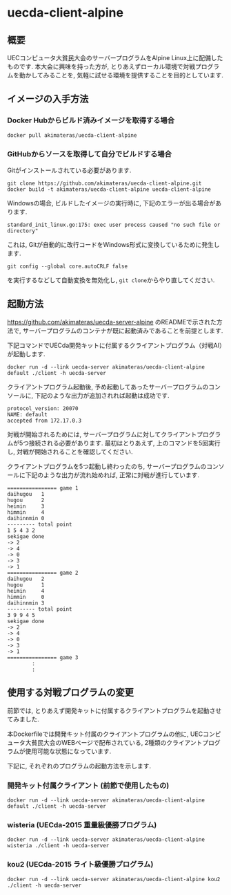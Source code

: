 # uecda-client-alpine

## 概要
UECコンピュータ大貧民大会のサーバープログラムをAlpine Linux上に配備したものです.
本大会に興味を持った方が, とりあえずローカル環境で対戦プログラムを動かしてみることを,
気軽に試せる環境を提供することを目的としています.

## イメージの入手方法
### Docker Hubからビルド済みイメージを取得する場合
```
docker pull akimateras/uecda-client-alpine
```

### GitHubからソースを取得して自分でビルドする場合
Gitがインストールされている必要があります.
```
git clone https://github.com/akimateras/uecda-client-alpine.git
docker build -t akimateras/uecda-client-alpine uecda-client-alpine
```

Windowsの場合, ビルドしたイメージの実行時に, 下記のエラーが出る場合があります.
```
standard_init_linux.go:175: exec user process caused "no such file or directory"
```
これは, Gitが自動的に改行コードをWindows形式に変換しているために発生します.
```
git config --global core.autoCRLF false
```
を実行するなどして自動変換を無効化し, `git clone`からやり直してください.

## 起動方法
<https://github.com/akimateras/uecda-server-alpine> のREADMEで示された方法で,
サーバープログラムのコンテナが既に起動済みであることを前提とします.

下記コマンドでUECda開発キットに付属するクライアントプログラム（対戦AI）が起動します.
```
docker run -d --link uecda-server akimateras/uecda-client-alpine default ./client -h uecda-server
```

クライアントプログラム起動後, 予め起動してあったサーバープログラムのコンソールに, 下記のような出力が追加されれば起動は成功です.
```
protocol_version: 20070
NAME: default
accepted from 172.17.0.3
```

対戦が開始されるためには, サーバープログラムに対してクライアントプログラムが5つ接続される必要があります.
最初はとりあえず, 上のコマンドを5回実行し, 対戦が開始されることを確認してください.

クライアントプログラムを5つ起動し終わったのち, サーバープログラムのコンソールに下記のような出力が流れ始めれば, 正常に対戦が進行しています.
```
================ game 1
daihugou   1
hugou      2
heimin     3
himmin     4
daihinnmin 0
--------- total point
1 5 4 3 2
sekigae done
-> 2
-> 4
-> 0
-> 3
-> 1
================ game 2
daihugou   2
hugou      1
heimin     4
himmin     0
daihinnmin 3
--------- total point
3 9 9 4 5
sekigae done
-> 2
-> 4
-> 0
-> 3
-> 1
================ game 3
        :
        :
```

## 使用する対戦プログラムの変更
前節では, とりあえず開発キットに付属するクライアントプログラムを起動させてみました.

本Dockerfileでは開発キット付属のクライアントプログラムの他に,
UECコンピュータ大貧民大会のWEBページで配布されている, 2種類のクライアントプログラムが使用可能な状態になっています.

下記に, それぞれのプログラムの起動方法を示します.

### 開発キット付属クライアント (前節で使用したもの)
```
docker run -d --link uecda-server akimateras/uecda-client-alpine default ./client -h uecda-server
```

### wisteria (UECda-2015 重量級優勝プログラム)
```
docker run -d --link uecda-server akimateras/uecda-client-alpine wisteria ./client -h uecda-server
```

### kou2 (UECda-2015 ライト級優勝プログラム)
```
docker run -d --link uecda-server akimateras/uecda-client-alpine kou2 ./client -h uecda-server
```
